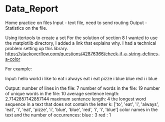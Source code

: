 # Data_Report
Home practice on files
Input - text file, need to send routing
Output - Statistics on the file.

Using itertools to create a set
For the solution of section 8 I wanted to use the matplotlib directory, I added a link that explains why. I had a technical problem setting up this library.
https://stackoverflow.com/questions/42876366/check-if-a-string-defines-a-color

For example: 

Input:
hello world
i like to eat
i always eat
i eat pizze
i blue blue red
i
i blue


Output:
number of lines in the file: 7
number of words in the file: 19
number of unique words in the file: 10
average sentence length: 2.7142857142857144
maximum sentence length: 4
the longest word sequence in a text that does not contain the letter k: ['to', 'eat', 'i', 'always', 'eat', 'i', 'eat', 'pizze', 'i', 'blue', 'blue', 'red', 'i', 'i', 'blue']
color names in the text and the number of occurrences:
blue : 3
red : 1


